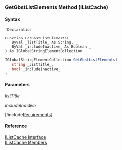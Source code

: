 ﻿### GetGbstListElements Method (IListCache)

#### Syntax

```vbnet
'Declaration

Function GetGbstListElements( _
   ByVal _listTitle_ As String, _
   ByVal _includeInactive_ As Boolean _
) As IGlobalStringElementCollection
```

```csharp
IGlobalStringElementCollection GetGbstListElements( 
   string _listTitle_,
   bool _includeInactive_
)
```

#### Parameters

_listTitle_

_includeInactive_

[!include[Requirements](../partials/requirements.md)]

#### Reference

[IListCache Interface](fcSDK~FChoice.Foundation.Clarify.IListCache.md)  
[IListCache Members](fcSDK~FChoice.Foundation.Clarify.IListCache_members.md)